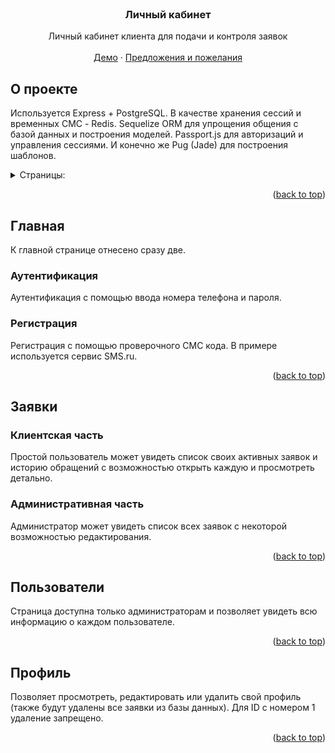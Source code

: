 
<div id="top"></div>

<br />
<div align="center">
<h3 align="center">Личный кабинет</h3>

  <p align="center">
    Личный кабинет клиента для подачи и контроля заявок
    <br />
    <br />
    <a href="http://demo-lk.pirateit.org">Демо</a>
    ·
    <a href="https://github.com/pirateit/pet-lk/issues">Предложения и пожелания</a>
  </p>
</div>


## О проекте

Используется Express + PostgreSQL. В качестве хранения сессий и временных СМС - Redis. Sequelize ORM для упрощения общения с базой данных и построения моделей.  Passport.js для авторизаций и управления сессиями. И конечно же Pug (Jade) для построения шаблонов.

<details>
  <summary>Страницы:</summary>
  <ol>
    <li>
      <a href="#главная">Главная</a>
      <ul>
        <li><a href="#аутентификация">Аутентификация</a></li>
        <li><a href="#регистрация">Регистрация</a></li>
      </ul>
    </li>
    <li>
      <a href="#заявки">Заявки</a>
      <ul>
        <li>Клиентская часть</li>
        <li>Административная часть</li>
      </ul>
    </li>
    <li>
	    Новая заявка
    </li>
    <li>
      <a href="#пользователи">Пользователи</a>
      </li>
    <li>
      <a href="#профиль">Профиль</a>
    </li>
  </ol>
</details>

<p align="right">(<a href="#top">back to top</a>)</p>


## Главная

К главной странице отнесено сразу две.

### Аутентификация

Аутентификация с помощью ввода номера телефона и пароля.

### Регистрация

Регистрация с помощью проверочного СМС кода. В примере используется сервис SMS.ru.

<p align="right">(<a href="#top">back to top</a>)</p>



## Заявки

### Клиентская часть

Простой пользователь может увидеть список своих активных заявок и историю обращений с возможностью открыть каждую и просмотреть детально.

### Административная часть

Администратор может увидеть список всех заявок с некоторой возможностью редактирования.

<p align="right">(<a href="#top">back to top</a>)</p>


## Пользователи

Страница доступна только администраторам и позволяет увидеть всю информацию о каждом пользователе.

<p align="right">(<a href="#top">back to top</a>)</p>


## Профиль

Позволяет просмотреть, редактировать или удалить свой профиль (также будут удалены все заявки из базы данных). Для ID с номером 1 удаление запрещено.

<p align="right">(<a href="#top">back to top</a>)</p>

